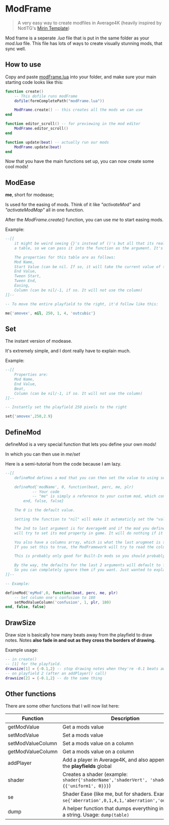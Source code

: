 # ModFrame
> A very easy way to create modfiles in Average4K (heavily inspired by NotITG's [Mirin Template](https://xerool.github.io/notitg-mirin/))

Mod frame is a seperate *.lua* file that is put in the same folder as your *mod.lua* file. 
This file has lots of ways to create visually stunning mods, that sync well.

## How to use

Copy and paste [modFrame.lua](modFrame.lua) into your folder, and make sure your main starting code looks like this:

```lua
function create()
    -- This dofile runs modFrame
    dofile(formCompletePath("modFrame.lua"))

    ModFrame.create() -- this creates all the mods we can use
end

function editor_scroll() -- for previewing in the mod editor
    ModFrame.editor_scroll()
end

function update(beat) -- actually run our mods
    ModFrame.update(beat)
end
```

Now that you have the main functions set up, you can now create some cool mods!

## ModEase

**me**, short for modease;

Is used for the easing of mods. Think of it like *"activateMod"* and *"activateModMap"* all in one function.

After the *ModFrame.create()* function, you can use *me* to start easing mods.

Example:

```lua
--[[
    it might be weird seeing {}'s instead of ()'s but all that its really doing is letting us create
    a table, so we can pass it into the function as the argument. It's basically equivalent to, func({tableValue, tableValue, etc})

    The properties for this table are as follows:
    Mod Name,
    Start Value (can be nil. If so, it will take the current value of the mod at runtime),
    End Value,
    Tween Start,
    Tween End,
    Easing,
    Column (can be nil/-1, if so. It will not use the column)
]]--

-- To move the entire playfield to the right, it'd follow like this:

me{'amovex', nil, 250, 1, 4, 'outcubic'}
```

## Set

The instant version of modease.

It's extremely simple, and I dont really have to explain much.

Example:

```lua
--[[
    Properties are:
    Mod Name,
    End Value,
    Beat,
    Column (can be nil/-1, if so. It will not use the column)
]]--

-- Instantly set the playfield 250 pixels to the right

set{'amovex',250,2.9}
```

## DefineMod

defineMod is a very special function that lets you define your own mods!

In which you can then use in *me*/*set*

Here is a semi-tutorial from the code because I am lazy.

```lua
--[[
    defineMod defines a mod that you can then set the value to using setModValue/setModValueColumn

    defineMod{'modName', 0, function(beat, perc, me, plr)
            -- Your code
            -- "me" is simply a reference to your custom mod, which contains a .value property you can set
        end, false, false}

    The 0 is the default value.

    Setting the function to "nil" will make it automaticly set the "value" property

    The 2nd to last argument is for Average4K and if the mod you defined is a Built-In mod, as setting that argument to true
    will try to set its mod property in game. It will do nothing if it was not found though.

    You also have a columns array, which is what the last arugmnet is specifying. Its if this mod affects only one column.
    If you set this to true, the ModFramework will try to read the columns array and set each columns property.

    This is probably only good for Built-In mods so you should probably ignore it.

    By the way, the defaults for the last 2 arguments will default to false if set to nil. 
    So you can completely ignore them if you want. Just wanted to explain it :)
]]--

-- Example:

defineMod{'myMod',0, function(beat, perc, me, plr)
    -- Set column one's confusion to 180
    setModValueColumn('confusion', 1, plr, 180)
end, false, false}
```

## DrawSize

Draw size is basically how many beats away from the playfield to draw notes. Notes **also fade in and out as they cross the borders of drawing.**

Example usage:
```lua
-- in create()
-- [1] for the playfield.
drawsize[1] = {-0.1,2} -- stop drawing notes when they're -0.1 beats away from the receptors, and 2 beats away from the receptors.
-- on playfield 2 (after an addPlayer() call)
drawsize[2] = {-0.1,2} -- do the same thing
```

## Other functions

There are some other functions that I will now list here:

| Function | Description |
| --- |----------- |
| getModValue | Get a mods value |
| setModValue | Set a mods value |
| setModValueColumn | Set a mods value on a column |
| getModValueColumn | Get a mods value on a column |
| addPlayer | Add a player in Average4K, and also append it's id to the **playfields** global |
| shader | Creates a shader (example: `shader{'shaderName','shaderVert', 'shaderFrag', {{'uniform1', 0}}}`) |
| se | Shader Ease (like me, but for shaders. Example: `se{'aberration',0,1,4,1,'aberration','outCubic'}`) |
| dump | A helper function that dumps everything in a table to a string. Usage: `dump(table)` |
